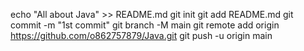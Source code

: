 echo "All about Java" >> README.md
git init
git add README.md
git commit -m "1st commit"
git branch -M main
git remote add origin https://github.com/o862757879/Java.git
git push -u origin main